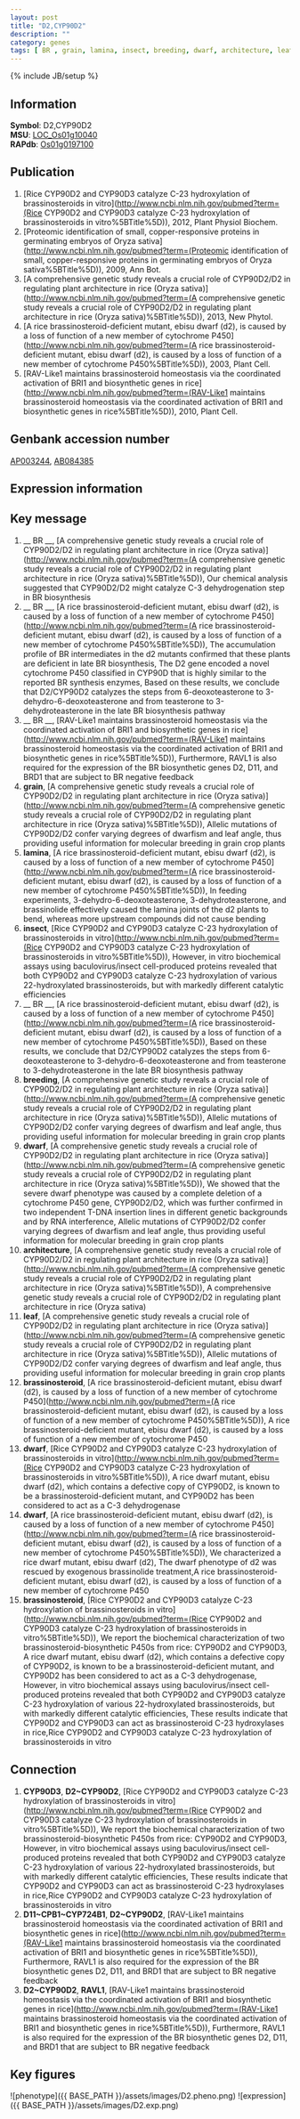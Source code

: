 ```yaml
---
layout: post
title: "D2,CYP90D2"
description: ""
category: genes
tags: [ BR , grain, lamina, insect, breeding, dwarf, architecture, leaf, brassinosteroid, Gene]
---
```

{% include JB/setup %}

## Information
__Symbol__: D2,CYP90D2  
__MSU__: [LOC_Os01g10040](http://rice.plantbiology.msu.edu/cgi-bin/ORF_infopage.cgi?orf=LOC_Os01g10040)  
__RAPdb__: [Os01g0197100](http://rapdb.dna.affrc.go.jp/viewer/gbrowse_details/irgsp1?name=Os01g0197100)  

## Publication
1. [Rice CYP90D2 and CYP90D3 catalyze C-23 hydroxylation of brassinosteroids in vitro](http://www.ncbi.nlm.nih.gov/pubmed?term=(Rice CYP90D2 and CYP90D3 catalyze C-23 hydroxylation of brassinosteroids in vitro%5BTitle%5D)), 2012, Plant Physiol Biochem.
2. [Proteomic identification of small, copper-responsive proteins in germinating embryos of Oryza sativa](http://www.ncbi.nlm.nih.gov/pubmed?term=(Proteomic identification of small, copper-responsive proteins in germinating embryos of Oryza sativa%5BTitle%5D)), 2009, Ann Bot.
3. [A comprehensive genetic study reveals a crucial role of CYP90D2/D2 in regulating plant architecture in rice (Oryza sativa)](http://www.ncbi.nlm.nih.gov/pubmed?term=(A comprehensive genetic study reveals a crucial role of CYP90D2/D2 in regulating plant architecture in rice (Oryza sativa)%5BTitle%5D)), 2013, New Phytol.
4. [A rice brassinosteroid-deficient mutant, ebisu dwarf (d2), is caused by a loss of function of a new member of cytochrome P450](http://www.ncbi.nlm.nih.gov/pubmed?term=(A rice brassinosteroid-deficient mutant, ebisu dwarf (d2), is caused by a loss of function of a new member of cytochrome P450%5BTitle%5D)), 2003, Plant Cell.
5. [RAV-Like1 maintains brassinosteroid homeostasis via the coordinated activation of BRI1 and biosynthetic genes in rice](http://www.ncbi.nlm.nih.gov/pubmed?term=(RAV-Like1 maintains brassinosteroid homeostasis via the coordinated activation of BRI1 and biosynthetic genes in rice%5BTitle%5D)), 2010, Plant Cell.

## Genbank accession number
[AP003244](http://www.ncbi.nlm.nih.gov/nuccore/AP003244), [AB084385](http://www.ncbi.nlm.nih.gov/nuccore/AB084385)

## Expression information

## Key message
1. __ BR __, [A comprehensive genetic study reveals a crucial role of CYP90D2/D2 in regulating plant architecture in rice (Oryza sativa)](http://www.ncbi.nlm.nih.gov/pubmed?term=(A comprehensive genetic study reveals a crucial role of CYP90D2/D2 in regulating plant architecture in rice (Oryza sativa)%5BTitle%5D)),  Our chemical analysis suggested that CYP90D2/D2 might catalyze C-3 dehydrogenation step in BR biosynthesis
2. __ BR __, [A rice brassinosteroid-deficient mutant, ebisu dwarf (d2), is caused by a loss of function of a new member of cytochrome P450](http://www.ncbi.nlm.nih.gov/pubmed?term=(A rice brassinosteroid-deficient mutant, ebisu dwarf (d2), is caused by a loss of function of a new member of cytochrome P450%5BTitle%5D)),  The accumulation profile of BR intermediates in the d2 mutants confirmed that these plants are deficient in late BR biosynthesis, The D2 gene encoded a novel cytochrome P450 classified in CYP90D that is highly similar to the reported BR synthesis enzymes, Based on these results, we conclude that D2/CYP90D2 catalyzes the steps from 6-deoxoteasterone to 3-dehydro-6-deoxoteasterone and from teasterone to 3-dehydroteasterone in the late BR biosynthesis pathway
3. __ BR __, [RAV-Like1 maintains brassinosteroid homeostasis via the coordinated activation of BRI1 and biosynthetic genes in rice](http://www.ncbi.nlm.nih.gov/pubmed?term=(RAV-Like1 maintains brassinosteroid homeostasis via the coordinated activation of BRI1 and biosynthetic genes in rice%5BTitle%5D)),  Furthermore, RAVL1 is also required for the expression of the BR biosynthetic genes D2, D11, and BRD1 that are subject to BR negative feedback
4. __grain__, [A comprehensive genetic study reveals a crucial role of CYP90D2/D2 in regulating plant architecture in rice (Oryza sativa)](http://www.ncbi.nlm.nih.gov/pubmed?term=(A comprehensive genetic study reveals a crucial role of CYP90D2/D2 in regulating plant architecture in rice (Oryza sativa)%5BTitle%5D)),  Allelic mutations of CYP90D2/D2 confer varying degrees of dwarfism and leaf angle, thus providing useful information for molecular breeding in grain crop plants
5. __lamina__, [A rice brassinosteroid-deficient mutant, ebisu dwarf (d2), is caused by a loss of function of a new member of cytochrome P450](http://www.ncbi.nlm.nih.gov/pubmed?term=(A rice brassinosteroid-deficient mutant, ebisu dwarf (d2), is caused by a loss of function of a new member of cytochrome P450%5BTitle%5D)),  In feeding experiments, 3-dehydro-6-deoxoteasterone, 3-dehydroteasterone, and brassinolide effectively caused the lamina joints of the d2 plants to bend, whereas more upstream compounds did not cause bending
6. __insect__, [Rice CYP90D2 and CYP90D3 catalyze C-23 hydroxylation of brassinosteroids in vitro](http://www.ncbi.nlm.nih.gov/pubmed?term=(Rice CYP90D2 and CYP90D3 catalyze C-23 hydroxylation of brassinosteroids in vitro%5BTitle%5D)),  However, in vitro biochemical assays using baculovirus/insect cell-produced proteins revealed that both CYP90D2 and CYP90D3 catalyze C-23 hydroxylation of various 22-hydroxylated brassinosteroids, but with markedly different catalytic efficiencies
7. __ BR __, [A rice brassinosteroid-deficient mutant, ebisu dwarf (d2), is caused by a loss of function of a new member of cytochrome P450](http://www.ncbi.nlm.nih.gov/pubmed?term=(A rice brassinosteroid-deficient mutant, ebisu dwarf (d2), is caused by a loss of function of a new member of cytochrome P450%5BTitle%5D)),  Based on these results, we conclude that D2/CYP90D2 catalyzes the steps from 6-deoxoteasterone to 3-dehydro-6-deoxoteasterone and from teasterone to 3-dehydroteasterone in the late BR biosynthesis pathway
8. __breeding__, [A comprehensive genetic study reveals a crucial role of CYP90D2/D2 in regulating plant architecture in rice (Oryza sativa)](http://www.ncbi.nlm.nih.gov/pubmed?term=(A comprehensive genetic study reveals a crucial role of CYP90D2/D2 in regulating plant architecture in rice (Oryza sativa)%5BTitle%5D)),  Allelic mutations of CYP90D2/D2 confer varying degrees of dwarfism and leaf angle, thus providing useful information for molecular breeding in grain crop plants
9. __dwarf__, [A comprehensive genetic study reveals a crucial role of CYP90D2/D2 in regulating plant architecture in rice (Oryza sativa)](http://www.ncbi.nlm.nih.gov/pubmed?term=(A comprehensive genetic study reveals a crucial role of CYP90D2/D2 in regulating plant architecture in rice (Oryza sativa)%5BTitle%5D)),  We showed that the severe dwarf phenotype was caused by a complete deletion of a cytochrome P450 gene, CYP90D2/D2, which was further confirmed in two independent T-DNA insertion lines in different genetic backgrounds and by RNA interference, Allelic mutations of CYP90D2/D2 confer varying degrees of dwarfism and leaf angle, thus providing useful information for molecular breeding in grain crop plants
10. __architecture__, [A comprehensive genetic study reveals a crucial role of CYP90D2/D2 in regulating plant architecture in rice (Oryza sativa)](http://www.ncbi.nlm.nih.gov/pubmed?term=(A comprehensive genetic study reveals a crucial role of CYP90D2/D2 in regulating plant architecture in rice (Oryza sativa)%5BTitle%5D)), A comprehensive genetic study reveals a crucial role of CYP90D2/D2 in regulating plant architecture in rice (Oryza sativa)
11. __leaf__, [A comprehensive genetic study reveals a crucial role of CYP90D2/D2 in regulating plant architecture in rice (Oryza sativa)](http://www.ncbi.nlm.nih.gov/pubmed?term=(A comprehensive genetic study reveals a crucial role of CYP90D2/D2 in regulating plant architecture in rice (Oryza sativa)%5BTitle%5D)),  Allelic mutations of CYP90D2/D2 confer varying degrees of dwarfism and leaf angle, thus providing useful information for molecular breeding in grain crop plants
12. __brassinosteroid__, [A rice brassinosteroid-deficient mutant, ebisu dwarf (d2), is caused by a loss of function of a new member of cytochrome P450](http://www.ncbi.nlm.nih.gov/pubmed?term=(A rice brassinosteroid-deficient mutant, ebisu dwarf (d2), is caused by a loss of function of a new member of cytochrome P450%5BTitle%5D)), A rice brassinosteroid-deficient mutant, ebisu dwarf (d2), is caused by a loss of function of a new member of cytochrome P450
13. __dwarf__, [Rice CYP90D2 and CYP90D3 catalyze C-23 hydroxylation of brassinosteroids in vitro](http://www.ncbi.nlm.nih.gov/pubmed?term=(Rice CYP90D2 and CYP90D3 catalyze C-23 hydroxylation of brassinosteroids in vitro%5BTitle%5D)),  A rice dwarf mutant, ebisu dwarf (d2), which contains a defective copy of CYP90D2, is known to be a brassinosteroid-deficient mutant, and CYP90D2 has been considered to act as a C-3 dehydrogenase
14. __dwarf__, [A rice brassinosteroid-deficient mutant, ebisu dwarf (d2), is caused by a loss of function of a new member of cytochrome P450](http://www.ncbi.nlm.nih.gov/pubmed?term=(A rice brassinosteroid-deficient mutant, ebisu dwarf (d2), is caused by a loss of function of a new member of cytochrome P450%5BTitle%5D)), We characterized a rice dwarf mutant, ebisu dwarf (d2), The dwarf phenotype of d2 was rescued by exogenous brassinolide treatment,A rice brassinosteroid-deficient mutant, ebisu dwarf (d2), is caused by a loss of function of a new member of cytochrome P450
15. __brassinosteroid__, [Rice CYP90D2 and CYP90D3 catalyze C-23 hydroxylation of brassinosteroids in vitro](http://www.ncbi.nlm.nih.gov/pubmed?term=(Rice CYP90D2 and CYP90D3 catalyze C-23 hydroxylation of brassinosteroids in vitro%5BTitle%5D)),  We report the biochemical characterization of two brassinosteroid-biosynthetic P450s from rice: CYP90D2 and CYP90D3, A rice dwarf mutant, ebisu dwarf (d2), which contains a defective copy of CYP90D2, is known to be a brassinosteroid-deficient mutant, and CYP90D2 has been considered to act as a C-3 dehydrogenase, However, in vitro biochemical assays using baculovirus/insect cell-produced proteins revealed that both CYP90D2 and CYP90D3 catalyze C-23 hydroxylation of various 22-hydroxylated brassinosteroids, but with markedly different catalytic efficiencies, These results indicate that CYP90D2 and CYP90D3 can act as brassinosteroid C-23 hydroxylases in rice,Rice CYP90D2 and CYP90D3 catalyze C-23 hydroxylation of brassinosteroids in vitro

## Connection
1. __CYP90D3__, __D2~CYP90D2__, [Rice CYP90D2 and CYP90D3 catalyze C-23 hydroxylation of brassinosteroids in vitro](http://www.ncbi.nlm.nih.gov/pubmed?term=(Rice CYP90D2 and CYP90D3 catalyze C-23 hydroxylation of brassinosteroids in vitro%5BTitle%5D)),  We report the biochemical characterization of two brassinosteroid-biosynthetic P450s from rice: CYP90D2 and CYP90D3, However, in vitro biochemical assays using baculovirus/insect cell-produced proteins revealed that both CYP90D2 and CYP90D3 catalyze C-23 hydroxylation of various 22-hydroxylated brassinosteroids, but with markedly different catalytic efficiencies, These results indicate that CYP90D2 and CYP90D3 can act as brassinosteroid C-23 hydroxylases in rice,Rice CYP90D2 and CYP90D3 catalyze C-23 hydroxylation of brassinosteroids in vitro
2. __D11~CPB1~CYP724B1__, __D2~CYP90D2__, [RAV-Like1 maintains brassinosteroid homeostasis via the coordinated activation of BRI1 and biosynthetic genes in rice](http://www.ncbi.nlm.nih.gov/pubmed?term=(RAV-Like1 maintains brassinosteroid homeostasis via the coordinated activation of BRI1 and biosynthetic genes in rice%5BTitle%5D)),  Furthermore, RAVL1 is also required for the expression of the BR biosynthetic genes D2, D11, and BRD1 that are subject to BR negative feedback
3. __D2~CYP90D2__, __RAVL1__, [RAV-Like1 maintains brassinosteroid homeostasis via the coordinated activation of BRI1 and biosynthetic genes in rice](http://www.ncbi.nlm.nih.gov/pubmed?term=(RAV-Like1 maintains brassinosteroid homeostasis via the coordinated activation of BRI1 and biosynthetic genes in rice%5BTitle%5D)),  Furthermore, RAVL1 is also required for the expression of the BR biosynthetic genes D2, D11, and BRD1 that are subject to BR negative feedback

## Key figures
![phenotype]({{ BASE_PATH }}/assets/images/D2.pheno.png)
![expression]({{ BASE_PATH }}/assets/images/D2.exp.png)



